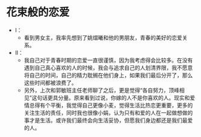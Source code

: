 # 花束般的恋爱

- Ⅰ：
    - 看到男女主，我率先想到了姚熠曦和他的男朋友，青春的美好的恋爱关系。
- Ⅱ：
    - 我自己对于青春时期的恋爱一直很谨慎，因为我考虑得会比较多。在没有遇到自己真心喜欢的人的时候，我会与追求自己的人划清界限，我不愿意将自己的时间，自己的精力耽搁在他们身上，如果我们最后分开了，那么这些时间都被浪费了。
    - 另外，上次和郭敏班主任老师聊了之后，更是觉得“各自努力，顶峰相见”这句话更具分量。原来看到过说，你嫁的人不是你喜欢的人。现实和爱情总得有个平衡，我觉得自己更像小麦，觉得生活比热恋更重要，更多的关注生活的责任，同时我也很像小娟，认为只有和爱的人在一起做想做的事才是生活。或许我们最终会向生活妥协，但愿我们身边都还是我们最爱的人。